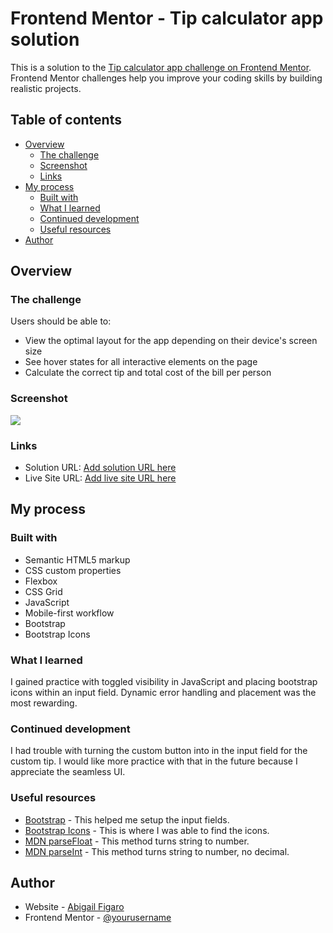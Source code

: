 # Frontend Mentor - Tip calculator app solution

This is a solution to the [Tip calculator app challenge on Frontend Mentor](https://www.frontendmentor.io/challenges/tip-calculator-app-ugJNGbJUX). Frontend Mentor challenges help you improve your coding skills by building realistic projects.

## Table of contents

- [Overview](#overview)
  - [The challenge](#the-challenge)
  - [Screenshot](#screenshot)
  - [Links](#links)
- [My process](#my-process)
  - [Built with](#built-with)
  - [What I learned](#what-i-learned)
  - [Continued development](#continued-development)
  - [Useful resources](#useful-resources)
- [Author](#author)

## Overview

### The challenge

Users should be able to:

- View the optimal layout for the app depending on their device's screen size
- See hover states for all interactive elements on the page
- Calculate the correct tip and total cost of the bill per person

### Screenshot

![](./screenshot.jpg)

### Links

- Solution URL: [Add solution URL here](https://github.com/abigailjulie/FrontendMentor_TipCalculator)
- Live Site URL: [Add live site URL here](https://frontendmentortipcalculator.vercel.app/)

## My process

### Built with

- Semantic HTML5 markup
- CSS custom properties
- Flexbox
- CSS Grid
- JavaScript
- Mobile-first workflow
- Bootstrap
- Bootstrap Icons

### What I learned

I gained practice with toggled visibility in JavaScript and placing bootstrap icons within an input field. Dynamic error handling and placement was the most rewarding.

### Continued development

I had trouble with turning the custom button into in the input field for the custom tip. I would like more practice with that in the future because I appreciate the seamless UI.

### Useful resources

- [Bootstrap](https://getbootstrap.com/docs/5.3/forms/input-group/) - This helped me setup the input fields.
- [Bootstrap Icons](https://icons.getbootstrap.com/icons/person-fill/) - This is where I was able to find the icons.
- [MDN parseFloat](https://developer.mozilla.org/en-US/docs/Web/JavaScript/Reference/Global_Objects/parseFloat) - This method turns string to number.
- [MDN parseInt](https://developer.mozilla.org/en-US/docs/Web/JavaScript/Reference/Global_Objects/parseInt) - This method turns string to number, no decimal.

## Author

- Website - [Abigail Figaro](https://www.abigaildesigns.org)
- Frontend Mentor - [@yourusername](https://www.frontendmentor.io/profile/abigailjulie)
